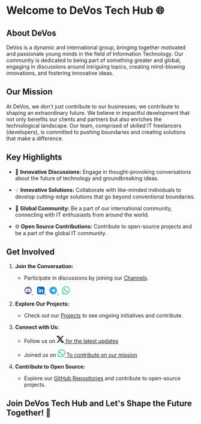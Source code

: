 <a href="https://github.com/DeVos0/DeVos0/blob/main/styles.css"></a>
# Welcome to DeVos Tech Hub 🌐

## About DeVos <a name="about-devos"></a>

DeVos is a dynamic and international group, bringing together motivated and passionate young minds in the field of Information Technology. Our community is dedicated to being part of something greater and global, engaging in discussions around intriguing topics, creating mind-blowing innovations, and fostering innovative ideas.

## Our Mission <a name="our-mission"></a>

At DeVos, we don't just contribute to our businesses; we contribute to shaping an extraordinary future. We believe in impactful development that not only benefits our clients and partners but also enriches the technological landscape. Our team, comprised of skilled IT freelancers (developers), is committed to pushing boundaries and creating solutions that make a difference.

## Key Highlights <a name="key-highlights"></a>

- 🚀 **Innovative Discussions:** Engage in thought-provoking conversations about the future of technology and groundbreaking ideas.
  
- 💡 **Innovative Solutions:** Collaborate with like-minded individuals to develop cutting-edge solutions that go beyond conventional boundaries.

- 👥 **Global Community:** Be a part of our international community, connecting with IT enthusiasts from around the world.

- 🌐 **Open Source Contributions:** Contribute to open-source projects and be a part of the global IT community.

## Get Involved <a name="get-involved"></a>

1. **Join the Conversation:**
   - Participate in discussions by joining our [Channels](#).
     
      <div class="social-icons-row">
       <a href="#" target="_blank" style="margin-right: 10px;"><img class="social-icons" src="https://github.com/DeVos0/DeVos0/blob/main/discord.png" width="20">  </a>
       <a href="#" target="_blank" style="margin-right: 10px;"><img src="https://github.com/DeVos0/DeVos0/blob/main/linkedin.png" width="20">  </a>
       <a href="#" target="_blank" style="margin-right: 10px;"><img src="https://github.com/DeVos0/DeVos0/blob/main/telegram.png" width="20">  </a>
       <a href="#" target="_blank" style="margin-right: 10px;"><img src="https://github.com/DeVos0/DeVos0/blob/main/whatsapp.png" width="20">  </a>
      </div>
   

    
3. **Explore Our Projects:**
   - Check out our [Projects](/projects) to see ongoing initiatives and contribute.

4. **Connect with Us:**

   - Follow us on <a href="#" target="_blank"> <img src="https://github.com/DeVos0/DeVos0/blob/main/x.png" width="20"> for the latest updates</a>
   
   - Joined us on <a href="#" target="_blank"> <img src="https://github.com/DeVos0/DeVos0/blob/main/whatsapp.png" width="20"> To contribute on our mission</a>
   

6. **Contribute to Open Source:**
   - Explore our [GitHub Repositories](https://github.com/DeVosTech) and contribute to open-source projects.

## Join DeVos Tech Hub and Let's Shape the Future Together! 🌟
